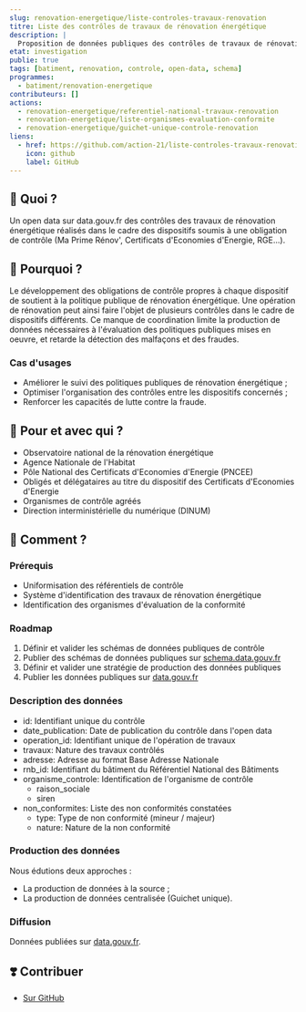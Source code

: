 ```yaml
---
slug: renovation-energetique/liste-controles-travaux-renovation
titre: Liste des contrôles de travaux de rénovation énergétique
description: |
  Proposition de données publiques des contrôles de travaux de rénovation énergétique.
etat: investigation
publie: true
tags: [batiment, renovation, controle, open-data, schema]
programmes:
  - batiment/renovation-energetique
contributeurs: []
actions:
  - renovation-energetique/referentiel-national-travaux-renovation
  - renovation-energetique/liste-organismes-evaluation-conformite
  - renovation-energetique/guichet-unique-controle-renovation
liens:
  - href: https://github.com/action-21/liste-controles-travaux-renovation
    icon: github
    label: GitHub
---
```


## 🎯 Quoi ?

Un open data sur data.gouv.fr des contrôles des travaux de rénovation énergétique réalisés dans le cadre des dispositifs soumis à une obligation de contrôle (Ma Prime Rénov', Certificats d'Economies d'Energie, RGE...).

## 💬 Pourquoi ?

Le développement des obligations de contrôle propres à chaque dispositif de soutient à la politique publique de rénovation énergétique. Une opération de rénovation peut ainsi faire l'objet de plusieurs contrôles dans le cadre de dispositifs différents. Ce manque de coordination limite la production de données nécessaires à l'évaluation des politiques publiques mises en oeuvre, et retarde la détection des malfaçons et des fraudes.

### Cas d'usages

- Améliorer le suivi des politiques publiques de rénovation énergétique ;
- Optimiser l'organisation des contrôles entre les dispositifs concernés ;
- Renforcer les capacités de lutte contre la fraude.

## 🤝 Pour et avec qui ?

- Observatoire national de la rénovation énergétique
- Agence Nationale de l'Habitat
- Pôle National des Certificats d'Economies d'Energie (PNCEE)
- Obligés et délégataires au titre du dispositif des Certificats d'Economies d'Energie
- Organismes de contrôle agréés
- Direction interministérielle du numérique (DINUM)

## 🚀 Comment ?

### Prérequis

- Uniformisation des référentiels de contrôle
- Système d'identification des travaux de rénovation énergétique
- Identification des organismes d'évaluation de la conformité

### Roadmap

1. Définir et valider les schémas de données publiques de contrôle
2. Publier des schémas de données publiques sur [schema.data.gouv.fr](https://schema.data.gouv.fr/)
3. Définir et valider une stratégie de production des données publiques
4. Publier les données publiques sur [data.gouv.fr](https://data.gouv.fr/)

### Description des données

- id: Identifiant unique du contrôle
- date_publication: Date de publication du contrôle dans l'open data
- operation_id: Identifiant unique de l'opération de travaux
- travaux: Nature des travaux contrôlés
- adresse: Adresse au format Base Adresse Nationale
- rnb_id: Identifiant du bâtiment du Référentiel National des Bâtiments
- organisme_controle: Identification de l'organisme de contrôle
  - raison_sociale
  - siren
- non_conformites: Liste des non conformités constatées
  - type: Type de non conformité (mineur / majeur)
  - nature: Nature de la non conformité

### Production des données

Nous édutions deux approches :

- La production de données à la source ;
- La production de données centralisée (Guichet unique).

### Diffusion

Données publiées sur [data.gouv.fr](https://data.gouv.fr).

## ❣️ Contribuer

- [Sur GitHub](https://github.com/actoin-21/liste-controles-travaux-renovation)
